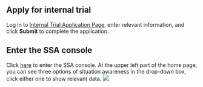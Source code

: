 ## Apply for internal trial
Log in to [Internal Trial Application Page](https://cloud.tencent.com/act/apply/ssa
), enter relevant information, and click **Submit** to complete the application.

 
## Enter the SSA console 
Click [here](https://console.cloud.tencent.com/sa/screen/index.html) to enter the SSA console.
At the upper left part of the home page, you can see three options of situation awareness in the drop-down box, click either one to show relevant data.
![](https://mc.qcloudimg.com/static/img/60c27213bb17021cc1bf495b73dd3ed0/image.png)
